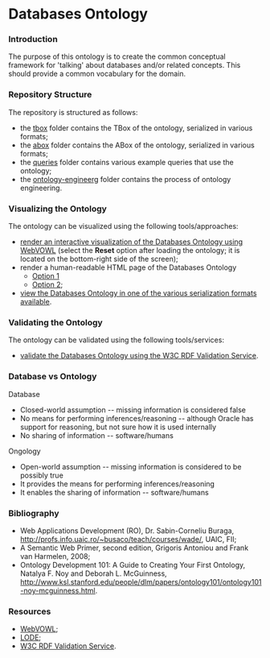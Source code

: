 # Databases Ontology

### Introduction
The purpose of this ontology is to create the common conceptual framework for 'talking' about databases and/or related concepts. This should provide a common vocabulary for the domain.

### Repository Structure
The repository is structured as follows:
* the [tbox](https://github.com/danielamariei/databases-ontology/blob/master/tbox/) folder contains the TBox of the ontology, serialized in various formats;
* the [abox](https://github.com/danielamariei/databases-ontology/blob/master/abox/) folder contains the ABox of the ontology, serialized in various formats;
* the [queries](https://github.com/danielamariei/databases-ontology/blob/master/queries/) folder contains various example queries that use the ontology;
* the [ontology-engineerg](https://github.com/danielamariei/databases-ontology/blob/master/ontology-engineering/) folder contains the process of ontology engineering.

### Visualizing the Ontology
The ontology can be visualized using the following tools/approaches:
* [render an interactive visualization of the Databases Ontology using WebVOWL](http://vowl.visualdataweb.org/webvowl-old/webvowl-old.html#iri=https://raw.githubusercontent.com/danielamariei/databases-ontology/master/tbox/databases-ontology.ttl)  (select the **Reset** option after loading the ontology; it is located on the bottom-right side of the screen);
* render a human-readable HTML page of the Databases Ontology
  * [Option 1](http://150.146.207.114/lode/extract?url=https%3A%2F%2Fraw.githubusercontent.com%2Fdanielamariei%2Fdatabases-ontology%2Fmaster%2Ftbox%2Fdatabases-ontology.ttl&owlapi=true&imported=true&closure=true&reasoner=true&lang=en)
  * [Option 2](http://www.essepuntato.it/lode/closure/reasoner/https://raw.githubusercontent.com/danielamariei/databases-ontology/master/tbox/databases-ontology.ttl);
* [view the Databases Ontology in one of the various serialization formats available](https://github.com/danielamariei/databases-ontology/blob/master/tbox/).

### Validating the Ontology
The ontology can be validated using the following tools/services:
* [validate the Databases Ontology using the W3C RDF Validation Service](https://www.w3.org/RDF/Validator/rdfval?URI=https%3A%2F%2Fraw.githubusercontent.com%2Fdanielamariei%2Fdatabases-ontology%2Fmaster%2Ftbox%2Fdatabases-ontology.rdf.xml&PARSE=Parse+URI%3A+&TRIPLES_AND_GRAPH=PRINT_TRIPLES&FORMAT=PNG_EMBED).

### Database vs Ontology
Database
* Closed-world assumption -- missing information is considered false
* No means for performing inferences/reasoning -- although Oracle has support for reasoning, but not sure how it is used internally
* No sharing of information -- software/humans

Ongology
* Open-world assumption -- missing information is considered to be possibly true
* It provides the means for performing inferences/reasoning
* It enables the sharing of information -- software/humans

### Bibliography
* Web Applications Development (RO), Dr. Sabin-Corneliu Buraga, http://profs.info.uaic.ro/~busaco/teach/courses/wade/, UAIC, FII;
* A Semantic Web Primer, second edition, Grigoris Antoniou and Frank van Harmelen, 2008;
* Ontology Development 101: A Guide to Creating Your First Ontology, Natalya F. Noy  and Deborah L. McGuinness, http://www.ksl.stanford.edu/people/dlm/papers/ontology101/ontology101-noy-mcguinness.html.

### Resources
* [WebVOWL](http://vowl.visualdataweb.org/webvowl.html);
* [LODE](http://www.essepuntato.it/lode);
* [W3C RDF Validation Service](https://www.w3.org/RDF/Validator/).
